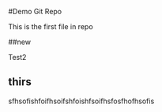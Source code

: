 #Demo Git Repo

This is the first file in repo

##new

Test2

## thirs

sfhsofishfoifhsoifshfoishfsoifhsfosfhofhsofis
